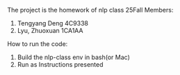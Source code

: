 The project is the homework of nlp class 25Fall
Members:
  1. Tengyang Deng 4C9338
  2. Lyu, Zhuoxuan  1CA1AA

How to run the code:
1. Build the nlp-class env in bash(or Mac)
2. Run as Instructions presented
